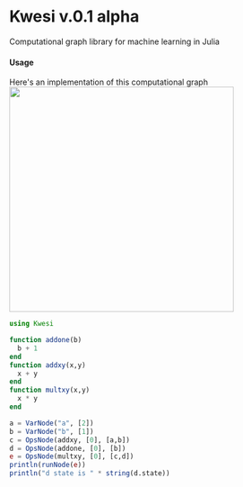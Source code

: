 # Kwesi v.0.1 alpha
Computational graph library for machine learning in Julia


#### Usage

Here's an implementation of this computational graph
<img src="http://colah.github.io/posts/2015-08-Backprop/img/tree-eval.png" width="400px" />

```Julia
using Kwesi

function addone(b)
  b + 1
end
function addxy(x,y)
  x + y
end
function multxy(x,y)     
  x * y
end

a = VarNode("a", [2])
b = VarNode("b", [1])
c = OpsNode(addxy, [0], [a,b])
d = OpsNode(addone, [0], [b])
e = OpsNode(multxy, [0], [c,d])
println(runNode(e))
println("d state is " * string(d.state))
```